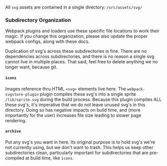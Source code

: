 All `svg` assets are contained in a single directory: `/src/assets/svg/`

### Subdirectory Organization

Webpack plugins and loaders use these specific file locations to work their magic. If you change this organization, please also update the proper webpack configs, along with these docs.

Duplication of svg's across these subdirectories is fine. There are no dependencies across subdirectories, and there is no reason a single svg cannot live in multiple places. That said, feel free to delete anything we no longer want, because git.

#### `icons`

Images reference thru HTML `<svg>` elements live here. The `webpack-svgstore-plugin` plugin compiles these svg's into a single sprite `/lib/sprite.svg` during the build process. Because this plugin compiles ALL these svg's, it's imperative that we do not leave unused svg's in this directory. Doing so has negative impacts on build time, and (more importantly for the user) increases file size leading to slower page rendering.

#### `archive`

Put any svg's you want in here. Its original purpose is to hold svg's we're not currently using, but we don't want to trash. This helps us keep other subdirectories clean, particularly important for subdirectories that are pre-compiled at build time, like `icons`.
